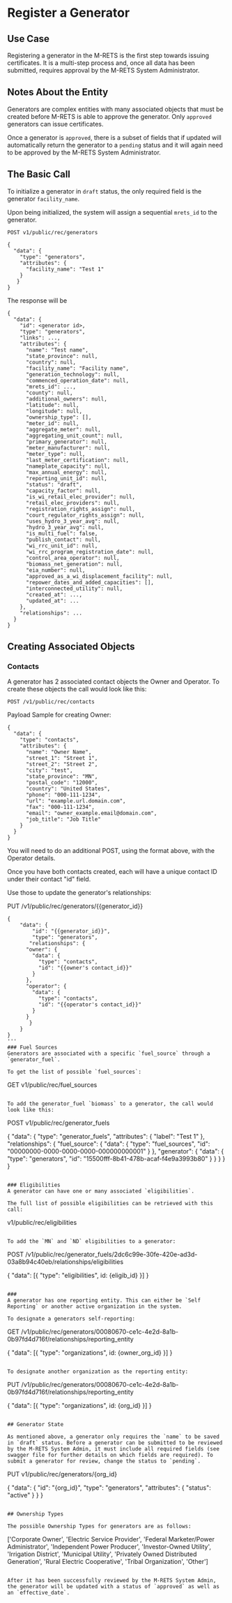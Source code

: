 # Register a Generator

## Use Case

Registering a generator in the M-RETS is the first step towards issuing certificates. It is a multi-step process and, once all data has been submitted, requires approval by the M-RETS System Administrator.

## Notes About the Entity

Generators are complex entities with many associated objects that must be created before M-RETS is able to approve the generator. Only `approved` generators can issue certificates.

Once a generator is `approved`, there is a subset of fields that if updated will automatically return the generator to a `pending` status and it will again need to be approved by the M-RETS System Administrator.

## The Basic Call

To initialize a generator in `draft` status, the only required field is the generator `facility_name`.

Upon being initialized, the system will assign a sequential `mrets_id` to the generator.

```
POST v1/public/rec/generators

{
  "data": {
    "type": "generators",
    "attributes": {
      "facility_name": "Test 1"
    }
   }
}
```

The response will be

```
{
  "data": {
    "id": <generator id>,
    "type": "generators",
    "links": ...,
    "attributes": {
      "name": "Test name",
      "state_province": null,
      "country": null,
      "facility_name": "Facility name",
      "generation_technology": null,
      "commenced_operation_date": null,
      "mrets_id": ...,
      "county": null,
      "additional_owners": null,
      "latitude": null,
      "longitude": null,
      "ownership_type": [],
      "meter_id": null,
      "aggregate_meter": null,
      "aggregating_unit_count": null,
      "primary_generator": null,
      "meter_manufacturer": null,
      "meter_type": null,
      "last_meter_certification": null,
      "nameplate_capacity": null,
      "max_annual_energy": null,
      "reporting_unit_id": null,
      "status": "draft",
      "capacity_factor": null,
      "is_wi_retail_elec_provider": null,
      "retail_elec_providers": null,
      "registration_rights_assign": null,
      "court_regulator_rights_assign": null,
      "uses_hydro_3_year_avg": null,
      "hydro_3_year_avg": null,
      "is_multi_fuel": false,
      "publish_contact": null,
      "wi_rrc_unit_id": null,
      "wi_rrc_program_registration_date": null,
      "control_area_operator": null,
      "biomass_net_generation": null,
      "eia_number": null,
      "approved_as_a_wi_displacement_facility": null,
      "repower_dates_and_added_capacities": [],
      "interconnected_utility": null,
      "created_at": ...,
      "updated_at": ...
    },
    "relationships": ...
  }
}
```

## Creating Associated Objects

### Contacts

A generator has 2 associated contact objects the Owner and Operator. To create these objects the call would look like this:

```
POST /v1/public/rec/contacts
```

Payload Sample for creating Owner:

```
{
  "data": {
    "type": "contacts",
    "attributes": {
      "name": "Owner Name",
      "street_1": "Street 1",
      "street_2": "Street 2",
      "city": "test",
      "state_province": "MN",
      "postal_code": "12000",
      "country": "United States",
      "phone": "000-111-1234",
      "url": "example.url.domain.com",
      "fax": "000-111-1234",
      "email": "owner_example.email@domain.com",
      "job_title": "Job Title"
    }
  }
}
```

You will need to do an additional POST, using the format above, with the Operator details.

Once you have both contacts created, each will have a unique contact ID under their contact "id" field.

Use those to update the generator's relationships:

PUT /v1/public/rec/generators/{{generator_id}}

```
{
    "data": {
        "id": "{{generator_id}}",
        "type": "generators",
       "relationships": {
      "owner": {
        "data": {
          "type": "contacts",
          "id": "{{owner's contact_id}}"
        }
      },
      "operator": {
        "data": {
          "type": "contacts",
          "id": "{{operator's contact_id}}"
        }
      }
       }
    }
}
'''
### Fuel Sources
Generators are associated with a specific `fuel_source` through a `generator_fuel`.

To get the list of possible `fuel_sources`:

```

GET v1/public/rec/fuel_sources

```

To add the generator_fuel `biomass` to a generator, the call would look like this:

```

POST v1/public/rec/generator_fuels

{
"data": {
"type": "generator_fuels",
"attributes": {
"label": "Test 1"
},
"relationships": {
"fuel_source": { "data": { "type": "fuel_sources", "id": "00000000-0000-0000-0000-000000000001" } },
"generator": { "data": { "type": "generators", "id": "15500fff-8b41-478b-acaf-f4e9a3993b80" } }
}
}
}

```

### Eligibilities
A generator can have one or many associated `eligibilities`.

The full list of possible eligibilities can be retrieved with this call:

```

v1/public/rec/eligibilities

```

To add the `MN` and `ND` eligibilities to a generator:

```

POST /v1/public/rec/generator_fuels/2dc6c99e-30fe-420e-ad3d-03a8b94c40eb/relationships/eligibilities

{
"data": [{ "type": "eligibilities", id: {eligib_id} }]
}

```

###
A generator has one reporting entity. This can either be `Self Reporting` or another active organization in the system.

To designate a generators self-reporting:

```

GET /v1/public/rec/generators/00080670-ce1c-4e2d-8a1b-0b97fd4d716f/relationships/reporting_entity

{
"data": [{ "type": "organizations", id: {owner_org_id} }]
}

```

To designate another organization as the reporting entity:
```

PUT /v1/public/rec/generators/00080670-ce1c-4e2d-8a1b-0b97fd4d716f/relationships/reporting_entity

{
"data": [{ "type": "organizations", id: {org_id} }]
}

```

## Generator State

As mentioned above, a generator only requires the `name` to be saved in `draft` status. Before a generator can be submitted to be reviewed by the M-RETS System Admin, it must include all required fields (see swagger file for further details on which fields are required). To submit a generator for review, change the status to `pending`.

```

PUT v1/public/rec/generators/{org_id}

{
"data": {
"id": "{org_id}",
"type": "generators",
"attributes": {
"status": "active"
}
}
}

```

## Ownership Types

The possible Ownership Types for generators are as follows:

```

['Corporate Owner',
'Electric Service Provider',
'Federal Marketer/Power Administrator',
'Independent Power Producer',
'Investor-Owned Utility',
'Irrigation District',
'Municipal Utility',
'Privately Owned Distributed Generation',
'Rural Electric Cooperative',
'Tribal Organization',
'Other']

```

After it has been successfully reviewed by the M-RETS System Admin, the generator will be updated with a status of `approved` as well as an `effective_date`.
```
